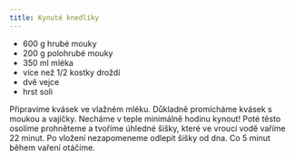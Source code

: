 ```yaml
---
title: Kynuté knedlíky
---
```


- 600 g hrubé mouky
- 200 g polohrubé mouky
- 350 ml mléka
- více než 1/2 kostky droždí
- dvě vejce
- hrst soli

Připravíme kvásek ve vlažném mléku. Důkladně promícháme kvásek s moukou a vajíčky.
Necháme v teple minimálně hodinu kynout! Poté těsto osolíme prohněteme
a tvoříme úhledné šišky, které ve vroucí vodě vaříme 22 minut.
Po vložení nezapomeneme odlepit šišky od dna. Co 5 minut během vaření otáčíme.
